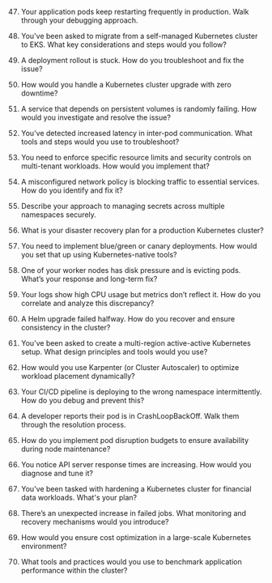 

47. Your application pods keep restarting frequently in production. Walk through your debugging approach.


48. You've been asked to migrate from a self-managed Kubernetes cluster to EKS. What key considerations and steps would you follow?


49. A deployment rollout is stuck. How do you troubleshoot and fix the issue?


50. How would you handle a Kubernetes cluster upgrade with zero downtime?


51. A service that depends on persistent volumes is randomly failing. How would you investigate and resolve the issue?


52. You've detected increased latency in inter-pod communication. What tools and steps would you use to troubleshoot?


53. You need to enforce specific resource limits and security controls on multi-tenant workloads. How would you implement that?


54. A misconfigured network policy is blocking traffic to essential services. How do you identify and fix it?


55. Describe your approach to managing secrets across multiple namespaces securely.


56. What is your disaster recovery plan for a production Kubernetes cluster?


57. You need to implement blue/green or canary deployments. How would you set that up using Kubernetes-native tools?


58. One of your worker nodes has disk pressure and is evicting pods. What’s your response and long-term fix?


59. Your logs show high CPU usage but metrics don’t reflect it. How do you correlate and analyze this discrepancy?


60. A Helm upgrade failed halfway. How do you recover and ensure consistency in the cluster?


61. You’ve been asked to create a multi-region active-active Kubernetes setup. What design principles and tools would you use?


62. How would you use Karpenter (or Cluster Autoscaler) to optimize workload placement dynamically?


63. Your CI/CD pipeline is deploying to the wrong namespace intermittently. How do you debug and prevent this?


64. A developer reports their pod is in CrashLoopBackOff. Walk them through the resolution process.


65. How do you implement pod disruption budgets to ensure availability during node maintenance?


66. You notice API server response times are increasing. How would you diagnose and tune it?


67. You've been tasked with hardening a Kubernetes cluster for financial data workloads. What's your plan?


68. There’s an unexpected increase in failed jobs. What monitoring and recovery mechanisms would you introduce?


69. How would you ensure cost optimization in a large-scale Kubernetes environment?


70. What tools and practices would you use to benchmark application performance within the cluster?
